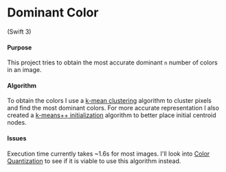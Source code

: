 # Dominant Color
(Swift 3)

#### Purpose
This project tries to obtain the most accurate dominant `n` number of colors in an image.

#### Algorithm
To obtain the colors I use a [k-mean clustering](https://en.wikipedia.org/wiki/K-means_clustering) algorithm to cluster pixels and find the most dominant colors. For more accurate representation I also created a [k-means++ initialization](https://en.wikipedia.org/wiki/K-means%2B%2B) algorithm to better place initial centroid nodes.

#### Issues
Execution time currently takes ~1.6s for most images.
I'll look into [Color Quantization](http://www.graphicsmagick.org/quantize.html) to see if it is viable to use this algorithm instead.
